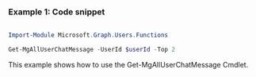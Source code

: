### Example 1: Code snippet

```powershell

Import-Module Microsoft.Graph.Users.Functions

Get-MgAllUserChatMessage -UserId $userId -Top 2 

```
This example shows how to use the Get-MgAllUserChatMessage Cmdlet.

